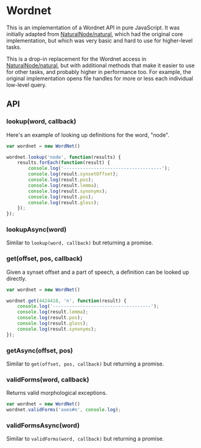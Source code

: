 Wordnet
=======

This is an implementation of a Wordnet API in pure JavaScript. It was initially 
adapted from [NaturalNode/natural](https://github.com/NaturalNode/natural), which had the 
original core implementation, but which was very basic and hard to use for higher-level
tasks. 

This is a drop-in replacement for the Wordnet access in 
[NaturalNode/natural](https://github.com/NaturalNode/natural), but with additional 
methods that make it easier to use for other tasks, and probably higher in performance
too. For example, the original implementation opens file handles for more or less 
each individual low-level query. 

API
---

### lookup(word, callback)

Here's an example of looking up definitions for the word, "node".

```javascript
var wordnet = new WordNet()

wordnet.lookup('node', function(results) {
    results.forEach(function(result) {
        console.log('------------------------------------');
        console.log(result.synsetOffset);
        console.log(result.pos);
        console.log(result.lemma);
        console.log(result.synonyms);
        console.log(result.pos);
        console.log(result.gloss);
    });
});
```

### lookupAsync(word)

Similar to `lookup(word, callback)` but returning a promise.

### get(offset, pos, callback)

Given a synset offset and a part of speech, a definition can be looked up directly.

```javascript
var wordnet = new WordNet()

wordnet.get(4424418, 'n', function(result) {
    console.log('------------------------------------');
    console.log(result.lemma);
    console.log(result.pos);
    console.log(result.gloss);
    console.log(result.synonyms);
});
```

### getAsync(offset, pos)

Similar to `get(offset, pos, callback)` but returning a promise.

### validForms(word, callback)

Returns valid morphological exceptions. 

```javascript
var wordnet = new WordNet()
wordnet.validForms('axes#n', console.log);
```

### validFormsAsync(word)

Similar to `validForms(word, callback)` but returning a promise.

